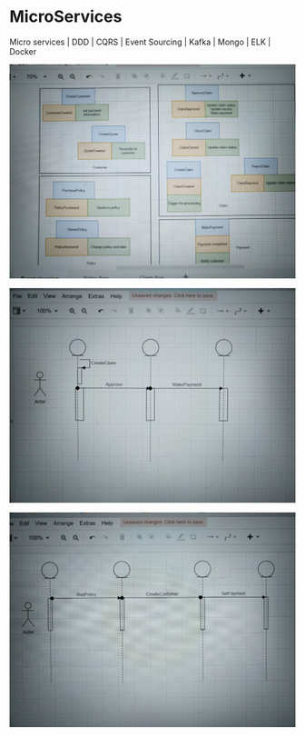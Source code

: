 # MicroServices
Micro services | DDD | CQRS | Event Sourcing | Kafka | Mongo | ELK | Docker

![alt text](https://github.com/anoop-kv/MicroServices/blob/master/UML/EventStorming.jpg?raw=true)

![alt text](https://github.com/anoop-kv/MicroServices/blob/master/UML/ClaimFlow.jpg?raw=true)

![alt text](https://github.com/anoop-kv/MicroServices/blob/master/UML/PolicyFlow.jpg?raw=true)
